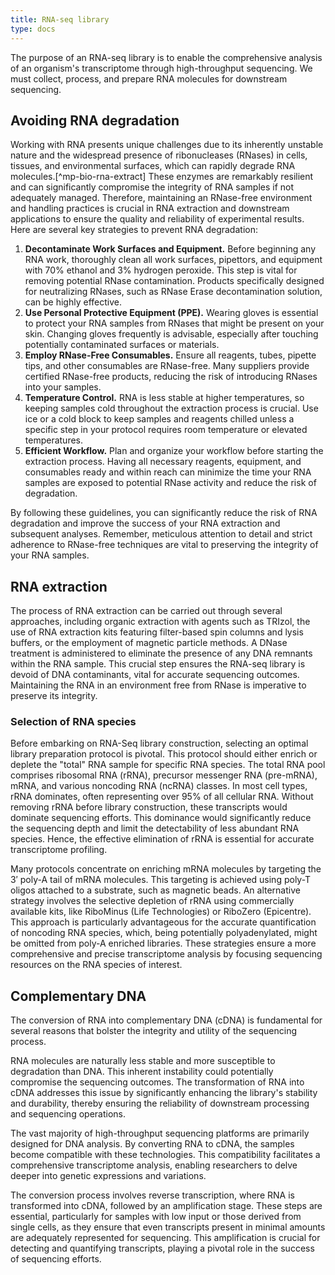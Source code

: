 ```yaml
---
title: RNA-seq library
type: docs
---
```



The purpose of an RNA-seq library is to enable the comprehensive analysis of an organism's transcriptome through high-throughput sequencing.
We must collect, process, and prepare RNA molecules for downstream sequencing.

## Avoiding RNA degradation

Working with RNA presents unique challenges due to its inherently unstable nature and the widespread presence of ribonucleases (RNases) in cells, tissues, and environmental surfaces, which can rapidly degrade RNA molecules.[^mp-bio-rna-extract]
These enzymes are remarkably resilient and can significantly compromise the integrity of RNA samples if not adequately managed.
Therefore, maintaining an RNase-free environment and handling practices is crucial in RNA extraction and downstream applications to ensure the quality and reliability of experimental results.
Here are several key strategies to prevent RNA degradation:

1.  **Decontaminate Work Surfaces and Equipment.**
    Before beginning any RNA work, thoroughly clean all work surfaces, pipettors, and equipment with 70% ethanol and 3% hydrogen peroxide.
    This step is vital for removing potential RNase contamination.
    Products specifically designed for neutralizing RNases, such as RNase Erase decontamination solution, can be highly effective.
2.  **Use Personal Protective Equipment (PPE).**
    Wearing gloves is essential to protect your RNA samples from RNases that might be present on your skin.
    Changing gloves frequently is advisable, especially after touching potentially contaminated surfaces or materials.
3.  **Employ RNase-Free Consumables.**
    Ensure all reagents, tubes, pipette tips, and other consumables are RNase-free.
    Many suppliers provide certified RNase-free products, reducing the risk of introducing RNases into your samples.
4.  **Temperature Control.**
    RNA is less stable at higher temperatures, so keeping samples cold throughout the extraction process is crucial.
    Use ice or a cold block to keep samples and reagents chilled unless a specific step in your protocol requires room temperature or elevated temperatures.
5.  **Efficient Workflow.**
    Plan and organize your workflow before starting the extraction process.
    Having all necessary reagents, equipment, and consumables ready and within reach can minimize the time your RNA samples are exposed to potential RNase activity and reduce the risk of degradation.

By following these guidelines, you can significantly reduce the risk of RNA degradation and improve the success of your RNA extraction and subsequent analyses. Remember, meticulous attention to detail and strict adherence to RNase-free techniques are vital to preserving the integrity of your RNA samples.

## RNA extraction

The process of RNA extraction can be carried out through several approaches, including organic extraction with agents such as TRIzol, the use of RNA extraction kits featuring filter-based spin columns and lysis buffers, or the employment of magnetic particle methods.
A DNase treatment is administered to eliminate the presence of any DNA remnants within the RNA sample. This crucial step ensures the RNA-seq library is devoid of DNA contaminants, vital for accurate sequencing outcomes.
Maintaining the RNA in an environment free from RNase is imperative to preserve its integrity.

### Selection of RNA species

Before embarking on RNA-Seq library construction, selecting an optimal library preparation protocol is pivotal.
This protocol should either enrich or deplete the "total" RNA sample for specific RNA species.
The total RNA pool comprises ribosomal RNA (rRNA), precursor messenger RNA (pre-mRNA), mRNA, and various noncoding RNA (ncRNA) classes.
In most cell types, rRNA dominates, often representing over 95% of all cellular RNA.
Without removing rRNA before library construction, these transcripts would dominate sequencing efforts.
This dominance would significantly reduce the sequencing depth and limit the detectability of less abundant RNA species.
Hence, the effective elimination of rRNA is essential for accurate transcriptome profiling.

Many protocols concentrate on enriching mRNA molecules by targeting the 3′ poly-A tail of mRNA molecules.
This targeting is achieved using poly-T oligos attached to a substrate, such as magnetic beads.
An alternative strategy involves the selective depletion of rRNA using commercially available kits, like RiboMinus (Life Technologies) or RiboZero (Epicentre).
This approach is particularly advantageous for the accurate quantification of noncoding RNA species, which, being potentially polyadenylated, might be omitted from poly-A enriched libraries.
These strategies ensure a more comprehensive and precise transcriptome analysis by focusing sequencing resources on the RNA species of interest.

## Complementary DNA

The conversion of RNA into complementary DNA (cDNA) is fundamental for several reasons that bolster the integrity and utility of the sequencing process.

RNA molecules are naturally less stable and more susceptible to degradation than DNA.
This inherent instability could potentially compromise the sequencing outcomes.
The transformation of RNA into cDNA addresses this issue by significantly enhancing the library's stability and durability, thereby ensuring the reliability of downstream processing and sequencing operations.

The vast majority of high-throughput sequencing platforms are primarily designed for DNA analysis.
By converting RNA to cDNA, the samples become compatible with these technologies.
This compatibility facilitates a comprehensive transcriptome analysis, enabling researchers to delve deeper into genetic expressions and variations.

The conversion process involves reverse transcription, where RNA is transformed into cDNA, followed by an amplification stage.
These steps are essential, particularly for samples with low input or those derived from single cells, as they ensure that even transcripts present in minimal amounts are adequately represented for sequencing.
This amplification is crucial for detecting and quantifying transcripts, playing a pivotal role in the success of sequencing efforts.

<!-- REFERENCES -->

[^sarantopoulou2019comparative]: Sarantopoulou, D., Tang, S. Y., Ricciotti, E., Lahens, N. F., Lekkas, D., Schug, J., ... & Grant, G. R. (2019). Comparative evaluation of RNA-Seq library preparation methods for strand-specificity and low input. Scientific reports, 9(1), 13477. doi: [10.1038/s41598-019-49889-1](https://doi.org/10.1038/s41598-019-49889-1)
[^berge2019rna]: Van den Berge, K., Hembach, K. M., Soneson, C., Tiberi, S., Clement, L., Love, M. I., ... & Robinson, M. D. (2019). RNA sequencing data: hitchhiker's guide to expression analysis. *Annual Review of Biomedical Data Science, 2*, 139-173. doi: [10.1146/annurev-biodatasci-072018-021255](https://doi.org/10.1146/annurev-biodatasci-072018-021255)
[^hrdlickova2017rna]: Hrdlickova, R., Toloue, M., & Tian, B. (2017). RNA‐Seq methods for transcriptome analysis. Wiley Interdisciplinary Reviews: RNA, 8(1), e1364. doi: [10.1002/wrna.1364](https://doi.org/10.1002/wrna.1364)
[^han2015advanced]: Han, Y., Gao, S., Muegge, K., Zhang, W., & Zhou, B. (2015). Advanced applications of RNA sequencing and challenges. Bioinformatics and biology insights, 9, BBI-S28991. doi: [10.4137/BBI.S28991](https://doi.org/10.4137/BBI.S28991)
[^kukurba2015rna]: Kukurba, K. R., & Montgomery, S. B. (2015). RNA sequencing and analysis. Cold Spring Harbor Protocols, 2015(11), pdb-top084970. doi: [10.1101/pdb.top084970](https://doi.org/10.1101/pdb.top084970)
[^robles2012efficient]: Robles, J. A., Qureshi, S. E., Stephen, S. J., Wilson, S. R., Burden, C. J., & Taylor, J. M. (2012). Efficient experimental design and analysis strategies for the detection of differential expression using RNA-Sequencing. BMC genomics, 13(1), 1-14. doi: [10.1186/1471-2164-13-484](https://doi.org/10.1186/1471-2164-13-484)
[^wang2009rna]: Wang, Z., Gerstein, M., & Snyder, M. (2009). RNA-Seq: a revolutionary tool for transcriptomics. Nature reviews genetics, 10(1), 57-63. doi: [10.1038/nrg2484](https://doi.org/10.1038/nrg2484)
